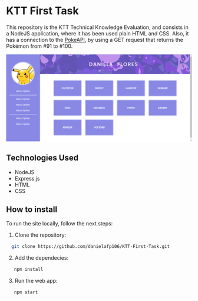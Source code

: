 # KTT First Task
This repository is the KTT Technical Knowledge Evaluation, and consists in a NodeJS application, where it has been used plain HTML and CSS. Also, it has a connection to the [PokeAPI](https://pokeapi.co/), by using a GET request that returns the Pokémon from #91 to #100.

<p align="center">
  <img src="https://github.com/danielafp106/danielafp106.github.io/blob/main/fresult.png?raw=true" alt="Final Result" width="600"/>
</p>

## Technologies Used
- NodeJS
- Express.js
- HTML
- CSS

## How to install
To run the site locally, follow the next steps:
1. Clone the repository:
 ```sh
   git clone https://github.com/danielafp106/KTT-First-Task.git
   ```
2. Add the dependecies:
```sh
   npm install
   ```
3. Run the web app:
```sh
   npm start
   ```
   
   
